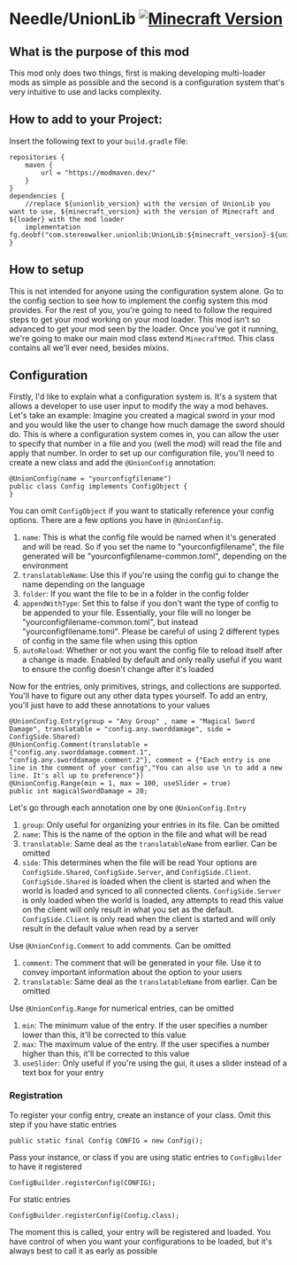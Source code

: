 # Needle/UnionLib [![Minecraft Version](https://img.shields.io/badge/minecraft-1.21-blue.svg)](#)

## What is the purpose of this mod
This mod only does two things, first is making developing multi-loader mods as simple as possible and the second is a configuration system that's very intuitive to use and lacks complexity.

## How to add to your Project:

Insert the following text to your `build.gradle` file:
```
repositories {
    maven {
        url = "https://modmaven.dev/"
    }
}
dependencies {
	//replace ${unionlib_version} with the version of UnionLib you want to use, ${minecraft_version} with the version of Minecraft and ${loader} with the mod loader
    implementation fg.deobf("com.stereowalker.unionlib:UnionLib:${minecraft_version}-${unionlib_version}-${loader}")
}
```

## How to setup
This is not intended for anyone using the configuration system alone. Go to the config section to see how to implement the config system this mod provides. For the rest of you, you're going to need to follow the required steps to get your mod working on your mod loader. This mod isn't so advanced to get your mod seen by the loader.
Once you've got it running, we're going to make our main mod class extend `MinecraftMod`. This class contains all we'll ever need, besides mixins.

## Configuration
Firstly, I'd like to explain what a configuration system is. It's a system that allows a developer to use user input to modify the way a mod behaves. Let's take an example: Imagine you created a magical sword in your mod and you would like the user to change how much damage the sword should do. This is where a configuration system comes in, you can allow the user to specify that number in a file and you (well the mod) will read the file and apply that number.
In order to set up our configuration file, you'll need to create a new class and add the `@UnionConfig` annotation:
```
@UnionConfig(name = "yourconfigfilename")
public class Config implements ConfigObject {
}
```
You can omit `ConfigObject` if you want to statically reference your config options. There are a few options you have in `@UnionConfig`.
1) `name`: This is what the config file would be named when it's generated and will be read. So if you set the name to "yourconfigfilename", the file generated will be "yourconfigfilename-common.toml", depending on the environment
2) `translatableName`: Use this if you're using the config gui to change the name depending on the language
3) `folder`: If you want the file to be in a folder in the config folder
4) `appendWithType`: Set this to false if you don't want the type of config to be appended to your file. Essentially, your file will no longer be "yourconfigfilename-common.toml", but instead "yourconfigfilename.toml". Please be careful of using 2 different types of config in the same file when using this option
5) `autoReload`: Whether or not you want the config file to reload itself after a change is made. Enabled by default and only really useful if you want to ensure the config doesn't change after it's loaded

Now for the entries, only primitives, strings, and collections are supported. You'll have to figure out any other data types yourself. To add an entry, you'll just have to add these annotations to your values
```
@UnionConfig.Entry(group = "Any Group" , name = "Magical Sword Damage", translatable = "config.any.sworddamage", side = ConfigSide.Shared)
@UnionConfig.Comment(translatable = {"config.any.sworddamage.comment.1", "config.any.sworddamage.comment.2"}, comment = {"Each entry is one line in the comment of your config","You can also use \n to add a new line. It's all up to preference"})
@UnionConfig.Range(min = 1, max = 100, useSlider = true)
public int magicalSwordDamage = 20;
```
Let's go through each annotation one by one
`@UnionConfig.Entry`
1) `group`: Only useful for organizing your entries in its file. Can be omitted
2) `name`: This is the name of the option in the file and what will be read
3) `translatable`: Same deal as the `translatableName` from earlier. Can be omitted
4) `side`: This determines when the file will be read Your options are `ConfigSide.Shared`, `ConfigSide.Server`, and `ConfigSide.Client`. `ConfigSide.Shared` is loaded when the client is started and when the world is loaded and synced to all connected clients. `ConfigSide.Server` is only loaded when the world is loaded, any attempts to read this value on the client will only result in what you set as the default. `ConfigSide.Client` is only read when the client is started and will only result in the default value when read by a server

Use `@UnionConfig.Comment` to add comments. Can be omitted
1) `comment`: The comment that will be generated in your file. Use it to convey important information about the option to your users
2) `translatable`: Same deal as the `translatableName` from earlier. Can be omitted

Use `@UnionConfig.Range` for numerical entries, can be omitted
1) `min`: The minimum value of the entry. If the user specifies a number lower than this, it'll be corrected to this value
2) `max`: The maximum value of the entry. If the user specifies a number higher than this, it'll be corrected to this value
3) `useSlider`: Only useful if you're using the gui, it uses a slider instead of a text box for your entry

### Registration
To register your config entry, create an instance of your class. Omit this step if you have static entries
```
public static final Config CONFIG = new Config();
```
Pass your instance, or class if you are using static entries to `ConfigBuilder` to have it registered
```
ConfigBuilder.registerConfig(CONFIG);
```
For static entries
```
ConfigBuilder.registerConfig(Config.class);
```
The moment this is called, your entry will be registered and loaded. You have control of when you want your configurations to be loaded, but it's always best to call it as early as possible 
